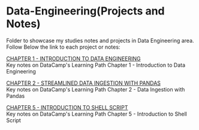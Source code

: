 # Data-Engineering(Projects and Notes)
Folder to showcase my studies notes and projects in Data Engineering area.
Follow Below the link to each project or notes:

[CHAPTER 1 - INTRODUCTION TO DATA ENGINEERING](https://github.com/cassiobolba/Data-Engineering/blob/master/1%20-%20Introduction%20to%20Data%20Egineering.md)  
Key notes on DataCamp's Learning Path Chapter 1 - Introduction to Data Engineering

[CHAPTER 2 - STREAMLINED DATA INGESTION WITH PANDAS](https://github.com/cassiobolba/Data-Engineering/blob/master/2%20-%20Streamlined%20Data%20Ingestion%20with%20Pandas.md)  
Key notes on DataCamp's Learning Path Chapter 2 - Data Ingestion with Pandas

[CHAPTER 5 - INTRODUCTION TO SHELL SCRIPT](https://github.com/cassiobolba/Data-Engineering/blob/master/5%20-%20Introduction%20to%20Shell%20Script.md)  
Key notes on DataCamp's Learning Path Chapter 5 - Introduction to Shell Script


